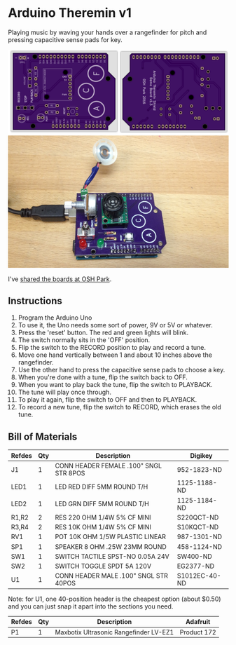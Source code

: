 # Arduino Theremin v1

Playing music by waving your hands over a rangefinder for pitch and pressing capacitive sense pads for key.

<img src="osh-preview.png">

<img src="arduino-theremin.png">

I've <a href="https://oshpark.com/shared_projects/u5dTU3Mx">shared the boards at OSH Park</a>.

## Instructions

1. Program the Arduino Uno
1. To use it, the Uno needs some sort of power, 9V or 5V or whatever.
1. Press the 'reset' button. The red and green lights will blink.
1. The switch normally sits in the 'OFF' position.
1. Flip the switch to the RECORD position to play and record a tune.
1. Move one hand vertically between 1 and about 10 inches above the rangefinder.
1. Use the other hand to press the capacitive sense pads to choose a key.
1. When you're done with a tune, flip the switch back to OFF.
1. When you want to play back the tune, flip the switch to PLAYBACK.
1. The tune will play once through. 
1. To play it again, flip the switch to OFF and then to PLAYBACK.
1. To record a new tune, flip the switch to RECORD, which erases the old tune.

## Bill of Materials

|Refdes|Qty|Description|Digikey|
|------|---|-----------|-------|
|J1|1|CONN HEADER FEMALE .100" SNGL STR 8POS|952-1823-ND|
|LED1|1|LED RED DIFF 5MM ROUND T/H|1125-1188-ND|
|LED2|1|LED GRN DIFF 5MM ROUND T/H|1125-1184-ND|
|R1,R2|2|RES 220 OHM 1/4W 5% CF MINI|S220QCT-ND|
|R3,R4|2|RES 10K OHM 1/4W 5% CF MINI|S10KQCT-ND|
|RV1|1|POT 10K OHM 1/5W PLASTIC LINEAR|987-1301-ND|
|SP1|1|SPEAKER 8 OHM .25W 23MM ROUND|458-1124-ND|
|SW1|1|SWITCH TACTILE SPST-NO 0.05A 24V|SW400-ND|
|SW2|1|SWITCH TOGGLE SPDT 5A 120V|EG2377-ND|
|U1|1|CONN HEADER MALE .100" SNGL STR 40POS|S1012EC-40-ND|

Note: for U1, one 40-position header is the cheapest option (about $0.50) and you can just snap it apart into the sections you need.

|Refdes|Qty|Description|Adafruit|
|------|---|-----------|--------|
|P1|1|Maxbotix Ultrasonic Rangefinder LV-EZ1|Product 172|


